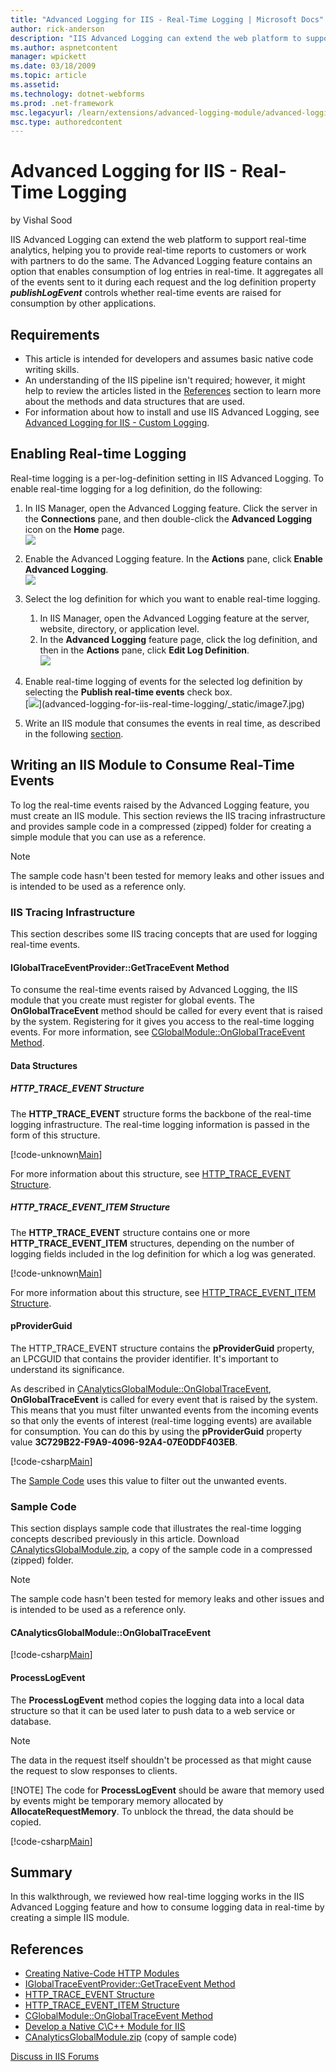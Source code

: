 ```yaml
---
title: "Advanced Logging for IIS - Real-Time Logging | Microsoft Docs"
author: rick-anderson
description: "IIS Advanced Logging can extend the web platform to support real-time analytics, helping you to provide real-time reports to customers or work with partners..."
ms.author: aspnetcontent
manager: wpickett
ms.date: 03/18/2009
ms.topic: article
ms.assetid: 
ms.technology: dotnet-webforms
ms.prod: .net-framework
msc.legacyurl: /learn/extensions/advanced-logging-module/advanced-logging-for-iis-real-time-logging
msc.type: authoredcontent
---
```

Advanced Logging for IIS - Real-Time Logging
====================
by Vishal Sood

IIS Advanced Logging can extend the web platform to support real-time analytics, helping you to provide real-time reports to customers or work with partners to do the same. The Advanced Logging feature contains an option that enables consumption of log entries in real-time. It aggregates all of the events sent to it during each request and the log definition property ***publishLogEvent*** controls whether real-time events are raised for consumption by other applications.

<a id="requirements"></a>

## Requirements

- This article is intended for developers and assumes basic native code writing skills.
- An understanding of the IIS pipeline isn't required; however, it might help to review the articles listed in the [References](advanced-logging-for-iis-real-time-logging.md#references) section to learn more about the methods and data structures that are used.
- For information about how to install and use IIS Advanced Logging, see [Advanced Logging for IIS - Custom Logging](advanced-logging-for-iis-custom-logging.md).

## Enabling Real-time Logging

Real-time logging is a per-log-definition setting in IIS Advanced Logging. To enable real-time logging for a log definition, do the following:

1. In IIS Manager, open the Advanced Logging feature. Click the server in the **Connections** pane, and then double-click the **Advanced Logging** icon on the **Home** page.  
    [![](advanced-logging-for-iis-real-time-logging/_static/image2.jpg)](advanced-logging-for-iis-real-time-logging/_static/image1.jpg)
2. Enable the Advanced Logging feature. In the **Actions** pane, click **Enable Advanced Logging**.  
    [![](advanced-logging-for-iis-real-time-logging/_static/image4.jpg)](advanced-logging-for-iis-real-time-logging/_static/image3.jpg)
3. Select the log definition for which you want to enable real-time logging.

    1. In IIS Manager, open the Advanced Logging feature at the server, website, directory, or application level.
    2. In the **Advanced Logging** feature page, click the log definition, and then in the **Actions** pane, click **Edit Log Definition**.  
        [![](advanced-logging-for-iis-real-time-logging/_static/image6.jpg)](advanced-logging-for-iis-real-time-logging/_static/image5.jpg)
4. Enable real-time logging of events for the selected log definition by selecting the **Publish real-time events** check box.  
    [[![](advanced-logging-for-iis-real-time-logging/_static/image9.jpg)](advanced-logging-for-iis-real-time-logging/_static/image8.jpg)](advanced-logging-for-iis-real-time-logging/_static/image7.jpg)
5. Write an IIS module that consumes the events in real time, as described in the following [section](advanced-logging-for-iis-real-time-logging.md#module).

<a id="module"></a>

## Writing an IIS Module to Consume Real-Time Events

To log the real-time events raised by the Advanced Logging feature, you must create an IIS module. This section reviews the IIS tracing infrastructure and provides sample code in a compressed (zipped) folder for creating a simple module that you can use as a reference.

> [!NOTE]
> The sample code hasn't been tested for memory leaks and other issues and is intended to be used as a reference only.


### IIS Tracing Infrastructure

This section describes some IIS tracing concepts that are used for logging real-time events.

#### IGlobalTraceEventProvider::GetTraceEvent Method

To consume the real-time events raised by Advanced Logging, the IIS module that you create must register for global events. The **OnGlobalTraceEvent** method should be called for every event that is raised by the system. Registering for it gives you access to the real-time logging events. For more information, see [CGlobalModule::OnGlobalTraceEvent Method](https://go.microsoft.com/?linkid=9656643).

#### Data Structures

##### HTTP\_TRACE\_EVENT Structure

The **HTTP\_TRACE\_EVENT** structure forms the backbone of the real-time logging infrastructure. The real-time logging information is passed in the form of this structure.


[!code-unknown[Main](advanced-logging-for-iis-real-time-logging/samples/sample-127282-1.unknown)]


For more information about this structure, see [HTTP\_TRACE\_EVENT Structure](https://go.microsoft.com/?linkid=9656644).

##### HTTP\_TRACE\_EVENT\_ITEM Structure

The **HTTP\_TRACE\_EVENT** structure contains one or more **HTTP\_TRACE\_EVENT\_ITEM** structures, depending on the number of logging fields included in the log definition for which a log was generated.


[!code-unknown[Main](advanced-logging-for-iis-real-time-logging/samples/sample-127282-2.unknown)]


For more information about this structure, see [HTTP\_TRACE\_EVENT\_ITEM Structure](https://go.microsoft.com/?linkid=9656645).

#### pProviderGuid

The HTTP\_TRACE\_EVENT structure contains the **pProviderGuid** property, an LPCGUID that contains the provider identifier. It's important to understand its significance.

As described in [CAnalyticsGlobalModule::OnGlobalTraceEvent](advanced-logging-for-iis-real-time-logging.md#canalyticsglobalmodule), **OnGlobalTraceEvent** is called for every event that is raised by the system. This means that you must filter unwanted events from the incoming events so that only the events of interest (real-time logging events) are available for consumption. You can do this by using the **pProviderGuid** property value **3C729B22-F9A9-4096-92A4-07E0DDF403EB**.


[!code-csharp[Main](advanced-logging-for-iis-real-time-logging/samples/sample3.cs)]


The [Sample Code](advanced-logging-for-iis-real-time-logging.md#samplecode) uses this value to filter out the unwanted events.

<a id="samplecode"></a>

### Sample Code

This section displays sample code that illustrates the real-time logging concepts described previously in this article. Download [CAnalyticsGlobalModule.zip](advanced-logging-for-iis-real-time-logging/_static/advanced-logging-for-iis---real-time-logging-581-canalyticsglobalmodule1.zip), a copy of the sample code in a compressed (zipped) folder.

> [!NOTE]
> The sample code hasn't been tested for memory leaks and other issues and is intended to be used as a reference only.


<a id="canalyticsglobalmodule"></a>

#### CAnalyticsGlobalModule::OnGlobalTraceEvent


[!code-csharp[Main](advanced-logging-for-iis-real-time-logging/samples/sample4.cs)]


#### ProcessLogEvent

The **ProcessLogEvent** method copies the logging data into a local data structure so that it can be used later to push data to a web service or database.

> [!NOTE]
> The data in the request itself shouldn't be processed as that might cause the request to slow responses to clients.
> 
> [!NOTE]
> The code for **ProcessLogEvent** should be aware that memory used by events might be temporary memory allocated by **AllocateRequestMemory**. To unblock the thread, the data should be copied.


[!code-csharp[Main](advanced-logging-for-iis-real-time-logging/samples/sample5.cs)]

<a id="summary"></a>

## Summary

In this walkthrough, we reviewed how real-time logging works in the IIS Advanced Logging feature and how to consume logging data in real-time by creating a simple IIS module.

<a id="references"></a>

## References

- [Creating Native-Code HTTP Modules](https://go.microsoft.com/?linkid=9656646)
- [IGlobalTraceEventProvider::GetTraceEvent Method](https://go.microsoft.com/?linkid=9656647)
- [HTTP\_TRACE\_EVENT Structure](https://go.microsoft.com/?linkid=9656644)
- [HTTP\_TRACE\_EVENT\_ITEM Structure](https://go.microsoft.com/?linkid=9656645)
- [CGlobalModule::OnGlobalTraceEvent Method](https://go.microsoft.com/?linkid=9656643)
- [Develop a Native C\C++ Module for IIS](https://go.microsoft.com/?linkid=9656651)
- [CAnalyticsGlobalModule.zip](advanced-logging-for-iis-real-time-logging/_static/advanced-logging-for-iis---real-time-logging-581-canalyticsglobalmodule2.zip) (copy of sample code)
  
  
[Discuss in IIS Forums](https://forums.iis.net/1160.aspx)